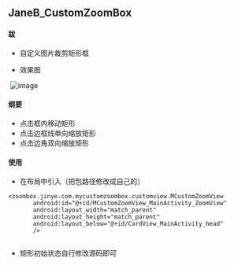 ## JaneB_CustomZoomBox


#### 跋
- 自定义图片裁剪矩形框

- 效果图

  ![image](https://github.com/YinCanSheng/JaneB_CustomZoomBox/blob/master/MyCustomZoomBox/gif/zoomView.gif)
  

#### 纲要
 - 点击框内移动矩形
 - 点击边框线单向缩放矩形
 - 点击边角双向缩放矩形
 
#### 使用
 - 在布局中引入（把包路径修改成自己的）   
 ```
 <zoombox.jinye.com.mycustomzoombox.customview.MCustomZoomView
        android:id="@+id/MCustomZoomView_MainActivity_ZoomView"
        android:layout_width="match_parent"
        android:layout_height="match_parent"
        android:layout_below="@+id/CardView_MainActivity_head"
        />  
        
 ```
 - 矩形初始状态自行修改源码即可
